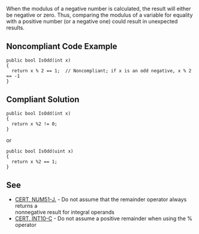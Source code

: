 
When the modulus of a negative number is calculated, the result will either be negative or zero. Thus, comparing the modulus of a variable for equality with a positive number (or a negative one) could result in unexpected results.

## Noncompliant Code Example


    public bool IsOdd(int x)
    {
      return x % 2 == 1;  // Noncompliant; if x is an odd negative, x % 2 == -1
    }


## Compliant Solution


    public bool IsOdd(int x)
    {
      return x %2 != 0;
    }


or


    public bool IsOdd(uint x)
    {
      return x %2 == 1;
    }


## See

- [CERT, NUM51-J.](https://www.securecoding.cert.org/confluence/x/xAHAAQ) - Do not assume that the remainder operator always returns a<br>  nonnegative result for integral operands
- [CERT, INT10-C](https://www.securecoding.cert.org/confluence/x/NQBi) - Do not assume a positive remainder when using the % operator<br>

